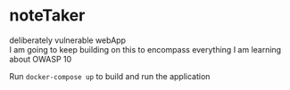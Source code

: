 # noteTaker
deliberately vulnerable webApp<br>
I am going to keep building on this to encompass everything I am learning about OWASP 10

Run `docker-compose up` to build and run the application<br>
